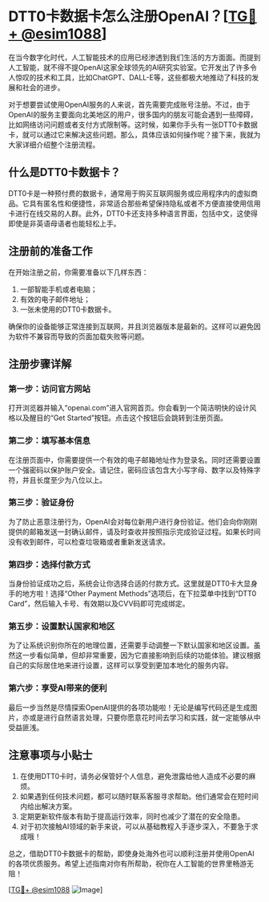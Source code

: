 # DTT0卡数据卡怎么注册OpenAI？[[TG💪+ @esim1088](https://t.me/s/esim1088)]

在当今数字化时代，人工智能技术的应用已经渗透到我们生活的方方面面。而提到人工智能，就不得不提OpenAI这家全球领先的AI研究实验室。它开发出了许多令人惊叹的技术和工具，比如ChatGPT、DALL-E等，这些都极大地推动了科技的发展和社会的进步。

对于想要尝试使用OpenAI服务的人来说，首先需要完成账号注册。不过，由于OpenAI的服务主要面向北美地区的用户，很多国内的朋友可能会遇到一些障碍，比如网络访问问题或者支付方式限制等。这时候，如果你手头有一张DTT0卡数据卡，就可以通过它来解决这些问题。那么，具体应该如何操作呢？接下来，我就为大家详细介绍整个注册流程。

## 什么是DTT0卡数据卡？

DTT0卡是一种预付费的数据卡，通常用于购买互联网服务或应用程序内的虚拟商品。它具有匿名性和便捷性，非常适合那些希望保持隐私或者不方便直接使用信用卡进行在线交易的人群。此外，DTT0卡还支持多种语言界面，包括中文，这使得即使是非英语母语者也能轻松上手。

## 注册前的准备工作

在开始注册之前，你需要准备以下几样东西：
1. 一部智能手机或者电脑；
2. 有效的电子邮件地址；
3. 一张未使用的DTT0卡数据卡。

确保你的设备能够正常连接到互联网，并且浏览器版本是最新的。这样可以避免因为软件不兼容而导致的页面加载失败等问题。

## 注册步骤详解

### 第一步：访问官方网站

打开浏览器并输入“openai.com”进入官网首页。你会看到一个简洁明快的设计风格以及醒目的“Get Started”按钮。点击这个按钮后会跳转到注册页面。

### 第二步：填写基本信息

在注册页面中，你需要提供一个有效的电子邮箱地址作为登录名。同时还需要设置一个强密码以保护账户安全。请记住，密码应该包含大小写字母、数字以及特殊字符，并且长度至少为八位以上。

### 第三步：验证身份

为了防止恶意注册行为，OpenAI会对每位新用户进行身份验证。他们会向你刚刚提供的邮箱发送一封确认邮件，请及时查收并按照指示完成验证过程。如果长时间没有收到邮件，可以检查垃圾箱或者重新发送请求。

### 第四步：选择付款方式

当身份验证成功之后，系统会让你选择合适的付款方式。这里就是DTT0卡大显身手的地方啦！选择“Other Payment Methods”选项后，在下拉菜单中找到“DTT0 Card”，然后输入卡号、有效期以及CVV码即可完成绑定。

### 第五步：设置默认国家和地区

为了让系统识别你所在的地理位置，还需要手动调整一下默认国家和地区设置。虽然这一步看似简单，但却非常重要，因为它直接影响到后续的功能体验。建议根据自己的实际居住地来进行设置，这样可以享受到更加本地化的服务内容。

### 第六步：享受AI带来的便利

最后一步当然是尽情探索OpenAI提供的各项功能啦！无论是编写代码还是生成图片，亦或是进行自然语言处理，只要你愿意花时间去学习和实践，就一定能够从中受益匪浅。

## 注意事项与小贴士

1. 在使用DTT0卡时，请务必保管好个人信息，避免泄露给他人造成不必要的麻烦。
2. 如果遇到任何技术问题，都可以随时联系客服寻求帮助。他们通常会在短时间内给出解决方案。
3. 定期更新软件版本有助于提高运行效率，同时也减少了潜在的安全隐患。
4. 对于初次接触AI领域的新手来说，可以从基础教程入手逐步深入，不要急于求成哦！

总之，借助DTT0卡数据卡的帮助，即使身处海外也可以顺利注册并使用OpenAI的各项优质服务。希望上述指南对你有所帮助，祝你在人工智能的世界里畅游无阻！

[[TG💪+ @esim1088](https://t.me/s/esim1088) ![Image](https://i.postimg.cc/4NQfJmqS/Snipaste-2025-05-13-00-14-12.png)]